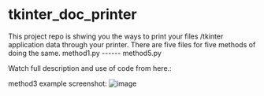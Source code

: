 # tkinter_doc_printer
This project repo is shwing you the ways to print your files /tkinter application data through your printer.
There are five files for five methods of doing the same.
method1.py ------ method5.py

Watch full description and use of code from here.:


method3 example screenshot:
![image](https://user-images.githubusercontent.com/41276382/148669218-bc5cf081-c15c-4c09-becf-dfa65b673249.png)
